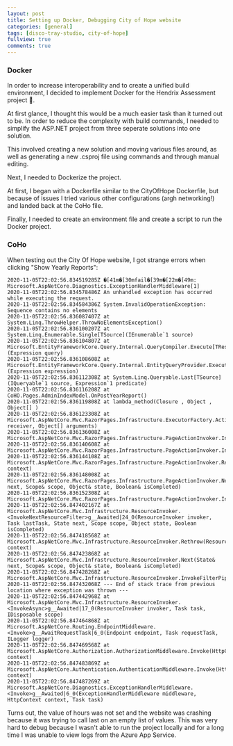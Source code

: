 ```yaml
---
layout: post
title: Setting up Docker, Debugging City of Hope website
categories: [general]
tags: [disco-tray-studio, city-of-hope]
fullview: true
comments: true
---
```

### Docker 

In order to increase interoperability and to create a unified build environment, I decided to implement Docker for the Hendrix Assessment project 🐳.

At first glance, I thought this would be a much easier task than it turned out to be. In order to reduce the complexity with build commands, I needed to simplify the ASP.NET project from three seperate solutions into one solution. 

This involved creating a new solution and moving various files around, as well as generating a new .csproj file using commands and through manual editing.

Next, I needed to Dockerize the project. 

At first, I began with a Dockerfile similar to the CityOfHope Dockerfile, but because of issues I tried various other configurations (argh networking!) and landed back at the CoHo file.

Finally, I needed to create an environment file and create a script to run the Docker project. 


### CoHo

When testing out the City Of Hope website, I got strange errors when clicking "Show Yearly Reports":

```
2020-11-05T22:02:56.834519285Z �[41m�[30mfail�[39m�[22m�[49m: Microsoft.AspNetCore.Diagnostics.ExceptionHandlerMiddleware[1]
2020-11-05T22:02:56.834578486Z An unhandled exception has occurred while executing the request.
2020-11-05T22:02:56.834584386Z System.InvalidOperationException: Sequence contains no elements
2020-11-05T22:02:56.836087407Z at System.Linq.ThrowHelper.ThrowNoElementsException()
2020-11-05T22:02:56.836100207Z at System.Linq.Enumerable.Single[TSource](IEnumerable`1 source)
2020-11-05T22:02:56.836104807Z at Microsoft.EntityFrameworkCore.Query.Internal.QueryCompiler.Execute[TResult](Expression query)
2020-11-05T22:02:56.836108608Z at Microsoft.EntityFrameworkCore.Query.Internal.EntityQueryProvider.Execute[TResult](Expression expression)
2020-11-05T22:02:56.836112308Z at System.Linq.Queryable.Last[TSource](IQueryable`1 source, Expression`1 predicate)
2020-11-05T22:02:56.836116208Z at CoHO.Pages.AdminIndexModel.OnPostYearReport()
2020-11-05T22:02:56.836119808Z at lambda_method(Closure , Object , Object[] )
2020-11-05T22:02:56.836123308Z at Microsoft.AspNetCore.Mvc.RazorPages.Infrastructure.ExecutorFactory.ActionResultHandlerMethod.Execute(Object receiver, Object[] arguments)
2020-11-05T22:02:56.836136008Z at Microsoft.AspNetCore.Mvc.RazorPages.Infrastructure.PageActionInvoker.InvokeHandlerMethodAsync()
2020-11-05T22:02:56.836140608Z at Microsoft.AspNetCore.Mvc.RazorPages.Infrastructure.PageActionInvoker.InvokeNextPageFilterAsync()
2020-11-05T22:02:56.836144108Z at Microsoft.AspNetCore.Mvc.RazorPages.Infrastructure.PageActionInvoker.Rethrow(PageHandlerExecutedContext context)
2020-11-05T22:02:56.836148008Z at Microsoft.AspNetCore.Mvc.RazorPages.Infrastructure.PageActionInvoker.Next(State& next, Scope& scope, Object& state, Boolean& isCompleted)
2020-11-05T22:02:56.836152308Z at Microsoft.AspNetCore.Mvc.RazorPages.Infrastructure.PageActionInvoker.InvokeInnerFilterAsync()
2020-11-05T22:02:56.847402167Z at Microsoft.AspNetCore.Mvc.Infrastructure.ResourceInvoker.<InvokeNextResourceFilter>g__Awaited|24_0(ResourceInvoker invoker, Task lastTask, State next, Scope scope, Object state, Boolean isCompleted)
2020-11-05T22:02:56.847418568Z at Microsoft.AspNetCore.Mvc.Infrastructure.ResourceInvoker.Rethrow(ResourceExecutedContextSealed context)
2020-11-05T22:02:56.847423868Z at Microsoft.AspNetCore.Mvc.Infrastructure.ResourceInvoker.Next(State& next, Scope& scope, Object& state, Boolean& isCompleted)
2020-11-05T22:02:56.847428268Z at Microsoft.AspNetCore.Mvc.Infrastructure.ResourceInvoker.InvokeFilterPipelineAsync()
2020-11-05T22:02:56.847432068Z --- End of stack trace from previous location where exception was thrown ---
2020-11-05T22:02:56.847442968Z at Microsoft.AspNetCore.Mvc.Infrastructure.ResourceInvoker.<InvokeAsync>g__Awaited|17_0(ResourceInvoker invoker, Task task, IDisposable scope)
2020-11-05T22:02:56.847464868Z at Microsoft.AspNetCore.Routing.EndpointMiddleware.<Invoke>g__AwaitRequestTask|6_0(Endpoint endpoint, Task requestTask, ILogger logger)
2020-11-05T22:02:56.847469568Z at Microsoft.AspNetCore.Authorization.AuthorizationMiddleware.Invoke(HttpContext context)
2020-11-05T22:02:56.847483869Z at Microsoft.AspNetCore.Authentication.AuthenticationMiddleware.Invoke(HttpContext context)
2020-11-05T22:02:56.847487269Z at Microsoft.AspNetCore.Diagnostics.ExceptionHandlerMiddleware.<Invoke>g__Awaited|6_0(ExceptionHandlerMiddleware middleware, HttpContext context, Task task)
```

Turns out, the value of hours was not set and the website was crashing because it was trying to call last on an empty list of values. This was very hard to debug because I wasn't able to run the project locally and for a long time I was unable to view logs from the Azure App Service.